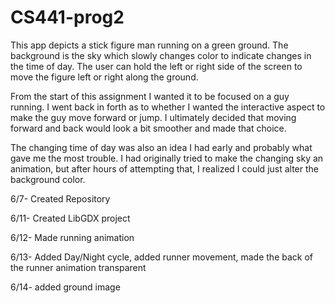 # CS441-prog2

This app depicts a stick figure man running on a green ground. The background is the sky which slowly changes color to indicate changes in the time of day.
The user can hold the left or right side of the screen to move the figure left or right along the ground.

From the start of this assignment I wanted it to be focused on a guy running. I went back in forth as to whether I wanted the interactive aspect to make the guy move forward or jump.
I ultimately decided that moving forward and back would look a bit smoother and made that choice.

The changing time of day was also an idea I had early and probably what gave me the most trouble. I had originally tried to make the changing sky an animation, but after hours of attempting that, I realized I could just alter the background color.

6/7- Created Repository

6/11- Created LibGDX project

6/12- Made running animation

6/13- Added Day/Night cycle, added runner movement, made the back of the runner animation transparent

6/14- added ground image